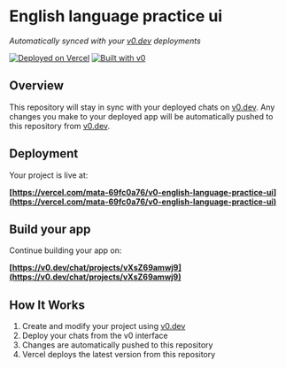 # English language practice ui

*Automatically synced with your [v0.dev](https://v0.dev) deployments*

[![Deployed on Vercel](https://img.shields.io/badge/Deployed%20on-Vercel-black?style=for-the-badge&logo=vercel)](https://vercel.com/mata-69fc0a76/v0-english-language-practice-ui)
[![Built with v0](https://img.shields.io/badge/Built%20with-v0.dev-black?style=for-the-badge)](https://v0.dev/chat/projects/vXsZ69amwj9)

## Overview

This repository will stay in sync with your deployed chats on [v0.dev](https://v0.dev).
Any changes you make to your deployed app will be automatically pushed to this repository from [v0.dev](https://v0.dev).

## Deployment

Your project is live at:

**[https://vercel.com/mata-69fc0a76/v0-english-language-practice-ui](https://vercel.com/mata-69fc0a76/v0-english-language-practice-ui)**

## Build your app

Continue building your app on:

**[https://v0.dev/chat/projects/vXsZ69amwj9](https://v0.dev/chat/projects/vXsZ69amwj9)**

## How It Works

1. Create and modify your project using [v0.dev](https://v0.dev)
2. Deploy your chats from the v0 interface
3. Changes are automatically pushed to this repository
4. Vercel deploys the latest version from this repository